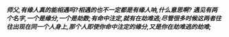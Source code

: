 ***师父,有缘人真的能相遇吗?相遇的也不一定都是有缘人呐,什么意思啊? 遇见有两个名字,一个是缘分,一个是劫数;有命中注定,就有在劫难逃;尽管很多时候这两者往往出现在同一个人身上,那个人即使你命中注定的缘分,又是你在劫难逃的劫难;***